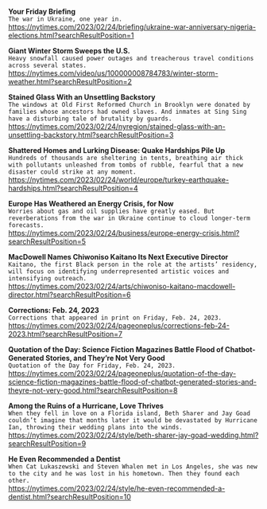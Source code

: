 **Your Friday Briefing**\
`The war in Ukraine, one year in.`\
https://nytimes.com/2023/02/24/briefing/ukraine-war-anniversary-nigeria-elections.html?searchResultPosition=1

**Giant Winter Storm Sweeps the U.S.**\
`Heavy snowfall caused power outages and treacherous travel conditions across several states.`\
https://nytimes.com/video/us/100000008784783/winter-storm-weather.html?searchResultPosition=2

**Stained Glass With an Unsettling Backstory**\
`The windows at Old First Reformed Church in Brooklyn were donated by families whose ancestors had owned slaves. And inmates at Sing Sing have a disturbing tale of brutality by guards.`\
https://nytimes.com/2023/02/24/nyregion/stained-glass-with-an-unsettling-backstory.html?searchResultPosition=3

**Shattered Homes and Lurking Disease: Quake Hardships Pile Up**\
`Hundreds of thousands are sheltering in tents, breathing air thick with pollutants unleashed from tombs of rubble, fearful that a new disaster could strike at any moment.`\
https://nytimes.com/2023/02/24/world/europe/turkey-earthquake-hardships.html?searchResultPosition=4

**Europe Has Weathered an Energy Crisis, for Now**\
`Worries about gas and oil supplies have greatly eased. But reverberations from the war in Ukraine continue to cloud longer-term forecasts.`\
https://nytimes.com/2023/02/24/business/europe-energy-crisis.html?searchResultPosition=5

**MacDowell Names Chiwoniso Kaitano Its Next Executive Director**\
`Kaitano, the first Black person in the role at the artists’ residency, will focus on identifying underrepresented artistic voices and intensifying outreach.`\
https://nytimes.com/2023/02/24/arts/chiwoniso-kaitano-macdowell-director.html?searchResultPosition=6

**Corrections: Feb. 24, 2023**\
`Corrections that appeared in print on Friday, Feb. 24, 2023.`\
https://nytimes.com/2023/02/24/pageoneplus/corrections-feb-24-2023.html?searchResultPosition=7

**Quotation of the Day: Science Fiction Magazines Battle Flood of Chatbot-Generated Stories, and They’re Not Very Good**\
`Quotation of the Day for Friday, Feb. 24, 2023.`\
https://nytimes.com/2023/02/24/pageoneplus/quotation-of-the-day-science-fiction-magazines-battle-flood-of-chatbot-generated-stories-and-theyre-not-very-good.html?searchResultPosition=8

**Among the Ruins of a Hurricane, Love Thrives**\
`When they fell in love on a Florida island, Beth Sharer and Jay Goad couldn’t imagine that months later it would be devastated by Hurricane Ian, throwing their wedding plans into the winds.`\
https://nytimes.com/2023/02/24/style/beth-sharer-jay-goad-wedding.html?searchResultPosition=9

**He Even Recommended a Dentist**\
`When Cat Lukaszewski and Steven Whalen met in Los Angeles, she was new to the city and he was lost in his hometown. Then they found each other.`\
https://nytimes.com/2023/02/24/style/he-even-recommended-a-dentist.html?searchResultPosition=10

